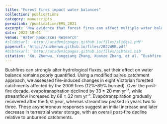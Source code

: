 ```yaml
---
title: "Forest fires impact water balances"
collection: publications
category: manuscripts
permalink: /publication/EMS_2021
excerpt: 'New evidence that forest fires can affect multiple water balance components.<br/><img src="/images/publications/2022WRR.png" width="600" style="height:auto;">'
date: 2022-10-01
venue: 'Water Resources Research'
#slidesurl: 'http://academicpages.github.io/files/slides1.pdf'
paperurl: 'http://xuzhenwu.github.io/files/2022WRR.pdf'
#bibtexurl: 'http://academicpages.github.io/files/bibtex1.bib'
citation: 'Xu, Zhenwu, Yongqiang Zhang, Xuanze Zhang, et al. “Bushfire-Induced Water Balance Changes Detected by a Modified Paired Catchment Method.” Water Resources Research 58, 11 (2022): 11. https://doi.org/10.1029/2021wr031013.'
---
```

Bushfires can strongly alter hydrological fluxes, yet their effect on water balance remains poorly quantified. Using a modified paired catchment approach, we assessed fire-induced changes in eight Victorian forested catchments affected by the 2009 fires (12%–89% burned). Over the post-fire decade, evapotranspiration declined by 33 ± 20 mm yr⁻¹, while streamflow increased by 68 ± 32 mm yr⁻¹. Evapotranspiration gradually recovered after the first year, whereas streamflow peaked in years two to three. These asynchronous responses suggest an initial increase and later decrease in terrestrial water storage, with an overall post-fire decline relative to unburned catchments.

